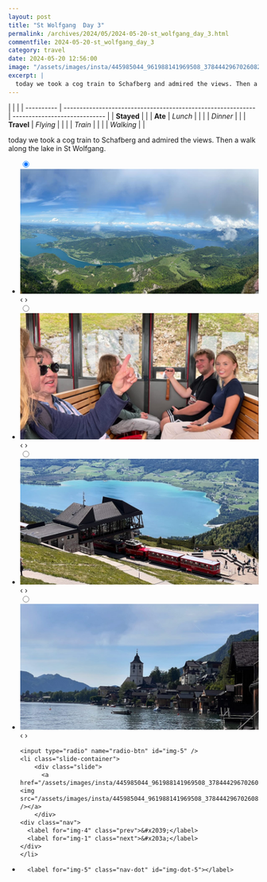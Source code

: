 ```yaml
---
layout: post
title: "St Wolfgang  Day 3"
permalink: /archives/2024/05/2024-05-20-st_wolfgang_day_3.html
commentfile: 2024-05-20-st_wolfgang_day_3
category: travel
date: 2024-05-20 12:56:00
image: "/assets/images/insta/445985044_961988141969508_37844429670260825_n_17856374763176883.jpg"
excerpt: |
  today we took a cog train to Schafberg and admired the views. Then a walk along the lake in St Wolfgang.
---
```


|            |                                                              |
| ---------- | ------------------------------------------------------------ | ----------------------------- |
| **Stayed** |  |
| **Ate**    | _Lunch_                                                      |          |
|            | _Dinner_                                                     |          |
| **Travel** | _Flying_                                                     |          |
|            | _Train_                                                      |          |
|            | _Walking_                                                    |          |


today we took a cog train to Schafberg and admired the views. Then a walk along the lake in St Wolfgang.


<ul class="slides">
    <input type="radio" name="radio-btn" id="img-1" checked="checked" />
    <li class="slide-container">
        <div class="slide">
          <a href="/assets/images/insta/445364536_438810228883799_6402352844816953203_n_18023083736485442.jpg"><img src="/assets/images/insta/445364536_438810228883799_6402352844816953203_n_18023083736485442.jpg" /></a>
        </div>
    <div class="nav">
      <label for="img-5" class="prev">&#x2039;</label>
      <label for="img-2" class="next">&#x203a;</label>
    </div>
    </li>
        <input type="radio" name="radio-btn" id="img-2"  />
    <li class="slide-container">
        <div class="slide">
          <a href="/assets/images/insta/445380763_473656148437783_513183949988833298_n_17999903000559308.jpg"><img src="/assets/images/insta/445380763_473656148437783_513183949988833298_n_17999903000559308.jpg" /></a>
        </div>
    <div class="nav">
      <label for="img-1" class="prev">&#x2039;</label>
      <label for="img-3" class="next">&#x203a;</label>
    </div>
    </li>
        <input type="radio" name="radio-btn" id="img-3"  />
    <li class="slide-container">
        <div class="slide">
          <a href="/assets/images/insta/445538901_750038743968186_3678615313820213795_n_17876421504083703.jpg"><img src="/assets/images/insta/445538901_750038743968186_3678615313820213795_n_17876421504083703.jpg" /></a>
        </div>
    <div class="nav">
      <label for="img-2" class="prev">&#x2039;</label>
      <label for="img-4" class="next">&#x203a;</label>
    </div>
    </li>
        <input type="radio" name="radio-btn" id="img-4"  />
    <li class="slide-container">
        <div class="slide">
          <a href="/assets/images/insta/445528984_948717630068205_4409593933824153171_n_17969120162685137.jpg"><img src="/assets/images/insta/445528984_948717630068205_4409593933824153171_n_17969120162685137.jpg" /></a>
        </div>
    <div class="nav">
      <label for="img-3" class="prev">&#x2039;</label>
      <label for="img-5" class="next">&#x203a;</label>
    </div>
    </li>
    
    <input type="radio" name="radio-btn" id="img-5" />
    <li class="slide-container">
        <div class="slide">
          <a href="/assets/images/insta/445985044_961988141969508_37844429670260825_n_17856374763176883.jpg"><img src="/assets/images/insta/445985044_961988141969508_37844429670260825_n_17856374763176883.jpg" /></a>
        </div>
    <div class="nav">
      <label for="img-4" class="prev">&#x2039;</label>
      <label for="img-1" class="next">&#x203a;</label>
    </div>
    </li>
			
<li class="nav-dots">
      <label for="img-1" class="nav-dot" id="img-dot-1"></label>
      <label for="img-2" class="nav-dot" id="img-dot-2"></label>
      <label for="img-3" class="nav-dot" id="img-dot-3"></label>
      <label for="img-4" class="nav-dot" id="img-dot-4"></label>

      <label for="img-5" class="nav-dot" id="img-dot-5"></label>

</li>
</ul>        
             

		
